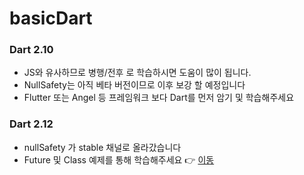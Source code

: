 # basicDart

### Dart 2.10
- JS와 유사하므로 병행/전후 로 학습하시면 도움이 많이 됩니다.  
- NullSafety는 아직 베타 버전이므로 이후 보강 할 예정입니다  
- Flutter 또는 Angel 등 프레임워크 보다 Dart를 먼저 암기 및 학습해주세요

### Dart 2.12
- nullSafety 가 stable 채널로 올라갔습니다
- Future 및 Class 예제를 통해 학습해주세요 👉 [이동](https://github.com/doyle-flutter/basicDart/blob/main/dart212nullsafetyFutureClass.dart)
